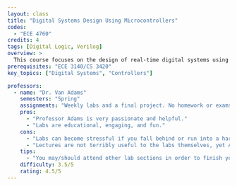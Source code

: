 ```yaml
---
layout: class
title: "Digital Systems Design Using Microcontrollers"
codes:
  - "ECE 4760"
credits: 4
tags: [Digital Logic, Verilog]
overview: >
  This course focuses on the design of real-time digital systems using microprocessor-based embedded controllers. Students work in pairs to design, debug, and construct several small systems that illustrate and employ the techniques of digital system design acquired in previous courses. The class is primarily laboratory work, and lectures are used for the introduction of examples, description of specific modules to be designed, and instruction in the hardware and high-level design tools to be employed. This is a culminating design experience (CDE) course.
prerequisites: "ECE 3140/CS 3420"
key_topics: ["Digital Systems", "Controllers"]

professors:
  - name: "Dr. Van Adams"
    semesters: "Spring"
    assignments: "Weekly labs and a final project. No homework or exams."
    pros:
      - "Professor Adams is very passionate and helpful."
      - "Labs are educational, engaging, and fun."
    cons:
      - "Labs can become stressful if you fall behind or run into a hard to crack bug."
      - "Lectures are not terribly useful to the labs themselves, yet Adams is passionate about what he is teaching."
    tips:
      - "You may/should attend other lab sections in order to finish your check off. Later labs cannot be completed in a single session."
    difficulty: 3.5/5
    rating: 4.5/5
---
```

